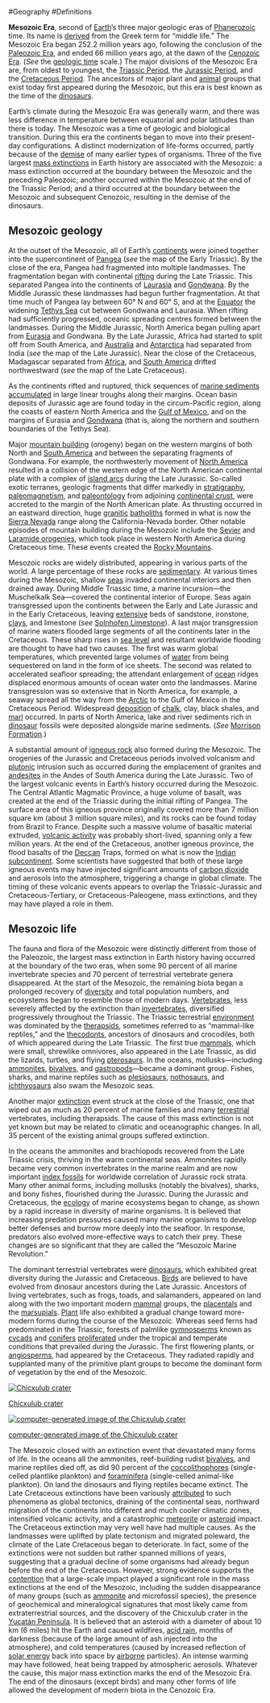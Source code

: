 #Geography 
#Definitions 

**Mesozoic Era**, second of [Earth](https://www.britannica.com/place/Earth)’s three major geologic eras of [Phanerozoic](https://www.britannica.com/science/Phanerozoic-Eon) time. Its name is [derived](https://www.britannica.com/dictionary/derived) from the Greek term for “middle life.” The Mesozoic Era began 252.2 million years ago, following the conclusion of the [Paleozoic Era](https://www.britannica.com/science/Paleozoic-Era), and ended 66 million years ago, at the dawn of the [Cenozoic Era](https://www.britannica.com/science/Cenozoic-Era). (_See_ the [geologic time](https://www.britannica.com/science/geologic-time) scale.) The major divisions of the Mesozoic Era are, from oldest to youngest, the [Triassic Period](https://www.britannica.com/science/Triassic-Period), the [Jurassic Period](https://www.britannica.com/science/Jurassic-Period), and the [Cretaceous Period](https://www.britannica.com/science/Cretaceous-Period). The ancestors of major plant and [animal](https://www.britannica.com/animal/animal) groups that exist today first appeared during the Mesozoic, but this era is best known as the time of the [dinosaurs](https://www.britannica.com/animal/dinosaur).

Earth’s climate during the Mesozoic Era was generally warm, and there was less difference in temperature between equatorial and polar latitudes than there is today. The Mesozoic was a time of geologic and biological transition. During this era the continents began to move into their present-day configurations. A distinct modernization of life-forms occurred, partly because of the [demise](https://www.merriam-webster.com/dictionary/demise) of many earlier types of organisms. Three of the five largest [mass extinctions](https://www.britannica.com/science/mass-extinction-event) in Earth history are associated with the Mesozoic: a mass extinction occurred at the boundary between the Mesozoic and the preceding Paleozoic; another occurred within the Mesozoic at the end of the Triassic Period; and a third occurred at the boundary between the Mesozoic and subsequent Cenozoic, resulting in the demise of the dinosaurs.

## Mesozoic geology
At the outset of the Mesozoic, all of Earth’s [continents](https://www.britannica.com/science/continent) were joined together into the supercontinent of [Pangea](https://www.britannica.com/place/Pangea) (_see_ the map of the Early Triassic). By the close of the era, Pangea had fragmented into multiple landmasses. The fragmentation began with continental [rifting](https://www.britannica.com/science/continental-drift-geology) during the Late Triassic. This separated Pangea into the continents of [Laurasia](https://www.britannica.com/place/Laurasia) and [Gondwana](https://www.britannica.com/place/Gondwana-supercontinent). By the Middle Jurassic these landmasses had begun further fragmentation. At that time much of Pangea lay between 60° N and 60° S, and at the [Equator](https://www.britannica.com/place/Equator) the widening [Tethys Sea](https://www.britannica.com/place/Tethys-Sea) cut between Gondwana and Laurasia. When rifting had sufficiently progressed, oceanic spreading centres formed between the landmasses. During the Middle Jurassic, North America began pulling apart from [Eurasia](https://www.britannica.com/place/Eurasia) and Gondwana. By the Late Jurassic, Africa had started to split off from South America, and [Australia](https://www.britannica.com/place/Australia) and [Antarctica](https://www.britannica.com/place/Antarctica) had separated from India (_see_ the map of the Late Jurassic). Near the close of the Cretaceous, Madagascar separated from [Africa](https://www.britannica.com/place/Africa), and [South America](https://www.britannica.com/place/South-America) drifted northwestward (_see_ the map of the Late Cretaceous).

As the continents rifted and ruptured, thick sequences of [marine sediments](https://www.britannica.com/science/marine-sediment) [accumulated](https://www.britannica.com/dictionary/accumulated) in large linear troughs along their margins. Ocean basin deposits of Jurassic age are found today in the circum-Pacific region, along the coasts of eastern North America and the [Gulf of Mexico](https://www.britannica.com/place/Gulf-of-Mexico), and on the margins of Eurasia and [Gondwana](https://www.britannica.com/place/Gondwana-historical-region-India) (that is, along the northern and southern boundaries of the Tethys Sea).

Major [mountain building](https://www.britannica.com/science/orogeny) (orogeny) began on the western margins of both North and [South America](https://www.britannica.com/place/South-America) and between the separating fragments of Gondwana. For example, the northwesterly movement of [North America](https://www.britannica.com/place/North-America) resulted in a collision of the western edge of the North American continental plate with a complex of [island arcs](https://www.britannica.com/science/island-arc) during the Late Jurassic. So-called exotic terranes, geologic fragments that differ markedly in [stratigraphy](https://www.britannica.com/science/stratigraphy-geology), [paleomagnetism](https://www.britannica.com/science/remanent-magnetism), and [paleontology](https://www.britannica.com/science/paleontology) from adjoining [continental crust](https://www.britannica.com/science/continental-crust), were accreted to the margin of the North American plate. As thrusting occurred in an eastward direction, huge [granitic](https://www.britannica.com/science/granite) [batholiths](https://www.britannica.com/science/batholith) formed in what is now the [Sierra Nevada](https://www.britannica.com/place/Sierra-Nevada-mountains) range along the California-Nevada border. Other notable episodes of mountain building during the Mesozoic include the [Sevier](https://www.britannica.com/science/Sevier-orogeny) and [Laramide orogenies](https://www.britannica.com/science/Laramide-orogeny), which took place in western North America during Cretaceous time. These events created the [Rocky Mountains](https://www.britannica.com/place/Rocky-Mountains).

Mesozoic rocks are widely distributed, appearing in various parts of the world. A large percentage of these rocks are [sedimentary](https://www.britannica.com/science/sedimentary-rock). At various times during the Mesozoic, shallow [seas](https://www.britannica.com/science/ocean) invaded continental interiors and then drained away. During Middle Triassic time, a marine incursion—the Muschelkalk Sea—covered the continental interior of Europe. Seas again transgressed upon the continents between the Early and Late Jurassic and in the Early Cretaceous, leaving [extensive](https://www.britannica.com/dictionary/extensive) beds of sandstone, ironstone, [clays](https://www.britannica.com/science/clay-mineral), and limestone (_see_ [Solnhofen Limestone](https://www.britannica.com/science/Solnhofen-Limestone)). A last major transgression of marine waters flooded large segments of all the continents later in the Cretaceous. These sharp rises in [sea level](https://www.britannica.com/science/sea-level) and resultant worldwide flooding are thought to have had two causes. The first was warm global temperatures, which prevented large volumes of [water](https://www.britannica.com/science/water) from being sequestered on land in the form of ice sheets. The second was related to accelerated seafloor spreading; the attendant enlargement of [ocean](https://www.britannica.com/science/ocean) ridges displaced enormous amounts of ocean water onto the landmasses. Marine transgression was so extensive that in North America, for example, a seaway spread all the way from the [Arctic](https://www.britannica.com/place/Arctic) to the Gulf of Mexico in the Cretaceous Period. Widespread [deposition](https://www.merriam-webster.com/dictionary/deposition) of [chalk](https://www.britannica.com/science/chalk), clay, black shales, and [marl](https://www.britannica.com/science/marl-mineral) occurred. In parts of North America, lake and river sediments rich in [dinosaur](https://www.britannica.com/animal/dinosaur) fossils were deposited alongside marine sediments. (_See_ [Morrison Formation](https://www.britannica.com/place/Morrison-Formation).)

A substantial amount of [igneous rock](https://www.britannica.com/science/igneous-rock) also formed during the Mesozoic. The orogenies of the Jurassic and Cretaceous periods involved volcanism and [plutonic](https://www.britannica.com/science/pluton-igneous-rock) intrusion such as occurred during the emplacement of granites and [andesites](https://www.britannica.com/science/andesite) in the Andes of South America during the Late Jurassic. Two of the largest volcanic events in Earth’s history occurred during the Mesozoic. The Central Atlantic Magmatic Province, a huge volume of basalt, was created at the end of the Triassic during the initial rifting of Pangea. The surface area of this igneous province originally covered more than 7 million square km (about 3 million square miles), and its rocks can be found today from Brazil to France. Despite such a massive volume of basaltic material extruded, [volcanic activity](https://www.britannica.com/science/volcanism) was probably short-lived, spanning only a few million years. At the end of the Cretaceous, another igneous province, the flood basalts of the [Deccan](https://www.britannica.com/place/Deccan) Traps, formed on what is now the [Indian subcontinent](https://www.britannica.com/place/Indian-subcontinent). Some scientists have suggested that both of these large igneous events may have injected significant amounts of [carbon dioxide](https://www.britannica.com/science/carbon-dioxide) and aerosols into the atmosphere, triggering a change in global climate. The timing of these volcanic events appears to overlap the Triassic-Jurassic and Cretaceous-Tertiary, or Cretaceous-Paleogene, mass extinctions, and they may have played a role in them.


## Mesozoic life
The fauna and flora of the Mesozoic were distinctly different from those of the Paleozoic, the largest mass extinction in Earth history having occurred at the boundary of the two eras, when some 90 percent of all marine invertebrate species and 70 percent of terrestrial vertebrate genera disappeared. At the start of the Mesozoic, the remaining biota began a prolonged recovery of [diversity](https://www.merriam-webster.com/dictionary/diversity) and total population numbers, and ecosystems began to resemble those of modern days. [Vertebrates](https://www.britannica.com/animal/vertebrate), less severely affected by the extinction than [invertebrates](https://www.britannica.com/animal/invertebrate), diversified progressively throughout the Triassic. The Triassic terrestrial [environment](https://www.merriam-webster.com/dictionary/environment) was dominated by the [therapsids](https://www.britannica.com/animal/therapsid), sometimes referred to as “mammal-like reptiles,” and the [thecodonts](https://www.britannica.com/animal/thecodontian), ancestors of dinosaurs and crocodiles, both of which appeared during the Late Triassic. The first true [mammals](https://www.britannica.com/animal/mammal), which were small, shrewlike omnivores, also appeared in the Late Triassic, as did the lizards, turtles, and flying [pterosaurs](https://www.britannica.com/animal/pterosaur). In the oceans, mollusks—including [ammonites](https://www.britannica.com/animal/ammonoid), [bivalves](https://www.britannica.com/animal/bivalve), and [gastropods](https://www.britannica.com/animal/gastropod)—became a dominant group. Fishes, sharks, and marine reptiles such as [plesiosaurs](https://www.britannica.com/animal/plesiosaur), [nothosaurs](https://www.britannica.com/animal/Nothosaurus), and [ichthyosaurs](https://www.britannica.com/animal/ichthyosaur) also swam the Mesozoic seas.

Another major [extinction](https://www.britannica.com/science/mass-extinction-event) event struck at the close of the Triassic, one that wiped out as much as 20 percent of marine families and many [terrestrial](https://www.britannica.com/dictionary/terrestrial) vertebrates, including therapsids. The cause of this mass extinction is not yet known but may be related to climatic and oceanographic changes. In all, 35 percent of the existing animal groups suffered extinction.

In the oceans the ammonites and brachiopods recovered from the Late Triassic crisis, thriving in the warm continental seas. Ammonites rapidly became very common invertebrates in the marine realm and are now important [index fossils](https://www.britannica.com/science/index-fossil) for worldwide correlation of Jurassic rock strata. Many other animal forms, including mollusks (notably the bivalves), sharks, and bony fishes, flourished during the Jurassic. During the Jurassic and Cretaceous, the [ecology](https://www.britannica.com/dictionary/ecology) of marine ecosystems began to change, as shown by a rapid increase in diversity of marine organisms. It is believed that increasing predation pressures caused many marine organisms to develop better defenses and burrow more deeply into the seafloor. In response, predators also evolved more-effective ways to catch their prey. These changes are so significant that they are called the “Mesozoic Marine Revolution.”

The dominant terrestrial vertebrates were [dinosaurs](https://www.britannica.com/animal/dinosaur), which exhibited great diversity during the Jurassic and Cretaceous. [Birds](https://www.britannica.com/topic/Birds) are believed to have evolved from dinosaur ancestors during the Late Jurassic. Ancestors of living vertebrates, such as frogs, toads, and salamanders, appeared on land along with the two important modern [mammal](https://www.britannica.com/animal/mammal) groups, the [placentals](https://www.britannica.com/animal/placental-mammal) and the [marsupials](https://www.britannica.com/animal/marsupial). [Plant](https://www.britannica.com/plant/plant) life also exhibited a gradual change toward more-modern forms during the course of the Mesozoic. Whereas seed ferns had predominated in the Triassic, forests of palmlike [gymnosperms](https://www.britannica.com/plant/gymnosperm) known as [cycads](https://www.britannica.com/plant/cycad) and [conifers](https://www.britannica.com/plant/conifer) [proliferated](https://www.britannica.com/dictionary/proliferated) under the tropical and temperate conditions that prevailed during the Jurassic. The first flowering plants, or [angiosperms](https://www.britannica.com/plant/angiosperm), had appeared by the Cretaceous. They radiated rapidly and supplanted many of the primitive plant groups to become the dominant form of vegetation by the end of the Mesozoic.

[![Chicxulub crater](https://cdn.britannica.com/41/145541-050-5D3253C4/Chicxulub-Crater-point-carbon-gases-impact-Yucatan.jpg?w=690&h=388&c=crop)](https://cdn.britannica.com/41/145541-050-5D3253C4/Chicxulub-Crater-point-carbon-gases-impact-Yucatan.jpg)

[Chicxulub crater](https://cdn.britannica.com/41/145541-050-5D3253C4/Chicxulub-Crater-point-carbon-gases-impact-Yucatan.jpg)

[![computer-generated image of the Chicxulub crater](https://cdn.britannica.com/15/76815-004-235F53A8/crater-coast-Chicxulub-Yucatan-Peninsula-structure-image.jpg?w=690&h=388&c=crop)](https://cdn.britannica.com/15/76815-004-235F53A8/crater-coast-Chicxulub-Yucatan-Peninsula-structure-image.jpg)

[computer-generated image of the Chicxulub crater](https://cdn.britannica.com/15/76815-004-235F53A8/crater-coast-Chicxulub-Yucatan-Peninsula-structure-image.jpg)

The Mesozoic closed with an extinction event that devastated many forms of life. In the oceans all the ammonites, reef-building rudist [bivalves](https://www.britannica.com/animal/bivalve), and marine reptiles died off, as did 90 percent of the [coccolithophores](https://www.britannica.com/science/coccolith) (single-celled plantlike plankton) and [foraminifera](https://www.britannica.com/science/foraminiferan) (single-celled animal-like plankton). On land the dinosaurs and flying reptiles became extinct. The Late Cretaceous extinctions have been variously [attributed](https://www.britannica.com/dictionary/attributed) to such phenomena as global tectonics, draining of the continental seas, northward migration of the continents into different and much cooler climatic zones, intensified volcanic activity, and a catastrophic [meteorite](https://www.britannica.com/science/meteorite) or [asteroid](https://www.britannica.com/science/asteroid) impact. The Cretaceous extinction may very well have had multiple causes. As the landmasses were uplifted by plate tectonism and migrated poleward, the climate of the Late Cretaceous began to deteriorate. In fact, some of the extinctions were not sudden but rather spanned millions of years, suggesting that a gradual decline of some organisms had already begun before the end of the Cretaceous. However, strong evidence supports the [contention](https://www.merriam-webster.com/dictionary/contention) that a large-scale impact played a significant role in the mass extinctions at the end of the Mesozoic, including the sudden disappearance of many groups (such as [ammonite](https://www.britannica.com/animal/ammonoid) and microfossil species), the presence of geochemical and mineralogical signatures that most likely came from extraterrestrial sources, and the discovery of the Chicxulub crater in the [Yucatán Peninsula](https://www.britannica.com/place/Yucatan-Peninsula). It is believed that an asteroid with a diameter of about 10 km (6 miles) hit the Earth and caused wildfires, [acid rain](https://www.britannica.com/science/acid-rain), months of darkness (because of the large amount of ash injected into the atmosphere), and cold temperatures (caused by increased reflection of [solar energy](https://www.britannica.com/science/solar-energy) back into space by [airborne](https://www.britannica.com/dictionary/airborne) particles). An intense warming may have followed, heat being trapped by atmospheric aerosols. Whatever the cause, this major mass extinction marks the end of the Mesozoic Era. The end of the dinosaurs (except birds) and many other forms of life allowed the development of modern biota in the Cenozoic Era.